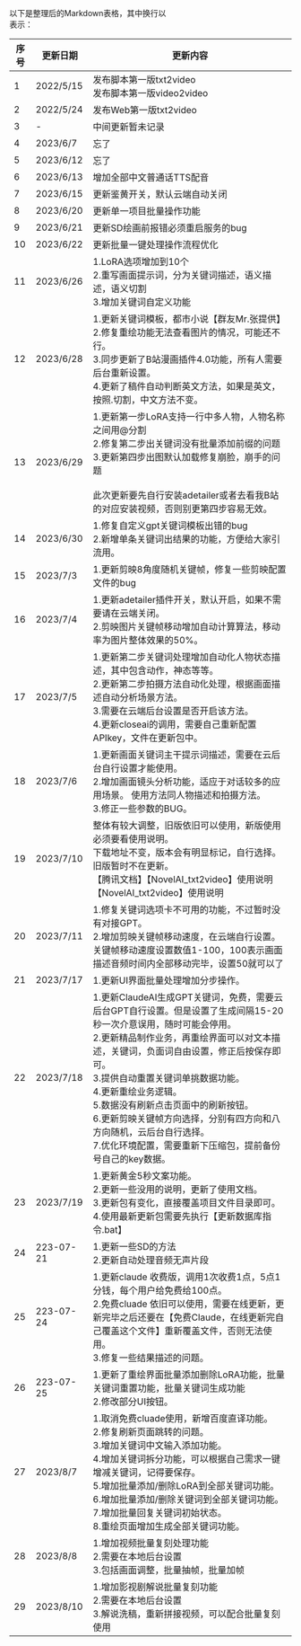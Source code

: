 以下是整理后的Markdown表格，其中换行以<br>表示：

| 序号 | 更新日期     | 更新内容                                                                                                      |
|------|--------------|---------------------------------------------------------------------------------------------------------------|
| 1    | 2022/5/15    | 发布脚本第一版txt2video<br>发布脚本第一版video2video                                                       |
| 2    | 2022/5/24    | 发布Web第一版txt2video                                                                                       |
| 3    | -            | 中间更新暂未记录                                                                                              |
| 4    | 2023/6/7     | 忘了                                                                                                          |
| 5    | 2023/6/12    | 忘了                                                                                                          |
| 6    | 2023/6/13    | 增加全部中文普通话TTS配音                                                                                     |
| 7    | 2023/6/15    | 更新鉴黄开关，默认云端自动关闭                                                                               |
| 8    | 2023/6/20    | 更新单一项目批量操作功能                                                                                     |
| 9    | 2023/6/21    | 更新SD绘画前报错必须重启服务的bug                                                                             |
| 10   | 2023/6/22    | 更新批量一键处理操作流程优化                                                                                   |
| 11   | 2023/6/26    | 1.LoRA选项增加到10个<br>2.重写画面提示词，分为关键词描述，语义描述，语义切割<br>3.增加关键词自定义功能       |
| 12   | 2023/6/28    | 1.更新关键词模板，都市小说【群友Mr.张提供】<br>2.修复重绘功能无法查看图片的情况，可能还不行。<br>3.同步更新了B站漫画插件4.0功能，所有人需要后台重新设置。<br>4.更新了稿件自动判断英文方法，如果是英文，按照.切割，中文方法不变。 |
| 13   | 2023/6/29    | 1.更新第一步LoRA支持一行中多人物，人物名称之间用@分割<br>2.修复第二步出关键词没有批量添加前缀的问题<br>3.更新第四步出图默认加载修复崩脸，崩手的问题<br><br>此次更新要先自行安装adetailer或者去看我B站的对应安装视频，否则别更第四步容易无效。 |
| 14   | 2023/6/30    | 1.修复自定义gpt关键词模板出错的bug<br>2.新增单条关键词出结果的功能，方便给大家引流用。                     |
| 15   | 2023/7/3     | 1.更新剪映8角度随机关键帧，修复一些剪映配置文件的bug                                                         |
| 16   | 2023/7/4     | 1.更新adetailer插件开关，默认开启，如果不需要请在云端关闭。<br>2.剪映图片关键帧移动增加自动计算算法，移动率为图片整体效果的50%。 |
| 17   | 2023/7/5     | 1.更新第二步关键词处理增加自动化人物状态描述，其中包含动作，神态等等。<br>2.更新第二步拍摄方法自动化处理，根据画面描述自动分析场景方法。<br>3.需要在云端后台设置是否开启该方法。<br>4.更新closeai的调用，需要自己重新配置APIkey，文件在更新包中。 |
| 18   | 2023/7/6     | 1.更新画面关键词主干提示词描述，需要在云后台自行设置才能使用。<br>2.增加画面镜头分析功能，适应于对话较多的应用场景。 使用方法同人物描述和拍摄方法。<br>3.修正一些参数的BUG。 |
| 19   | 2023/7/10    | 整体有较大调整，旧版依旧可以使用，新版使用必须要看使用说明。<br>下载地址不变，版本会有明显标记，自行选择。<br>旧版暂时不在更新。<br>【腾讯文档】【NovelAI_txt2video】使用说明<br>【NovelAI_txt2video】使用说明 |
| 20   | 2023/7/11    | 1.修复关键词选项卡不可用的功能，不过暂时没有对接GPT。<br>2.增加剪映关键帧移动速度，在云端自行设置。<br>关键帧移动速度设置数值1-100，100表示画面描述音频时间内全部移动完毕，设置50就可以了 |
| 21   | 2023/7/17    | 1.更新UI界面批量处理增加分步操作。                                                                            |
| 22   | 2023/7/18    | 1.更新ClaudeAI生成GPT关键词，免费，需要云后台GPT自行设置。但是设置了生成间隔15-20秒一次介意误用，随时可能会停用。<br>2.更新精品制作业务，再重绘界面可以对文本描述，关键词，负面词自由设置，修正后按保存即可。<br>3.提供自动重置关键词单挑数据功能。<br>4.更新重绘业务逻辑。<br>5.数据没有刷新点击页面中的刷新按钮。<br>6.更新剪映关键帧方向选择，分别有四方向和八方向随机，云后台自行选择。<br>7.优化环境配置，需要重新下压缩包，提前备份号自己的key数据。 |
| 23   | 2023/7/19    | 1.更新黄金5秒文案功能。<br>2.更新一些没用的说明，更新了使用文档。<br>3.更新包有变化，直接覆盖项目文件目录即可。<br>4.使用最新更新包需要先执行【更新数据库指令.bat】 |
| 24   | 223-07-21    | 1.更新一些SD的方法<br>2.更新自动处理音频无声片段                                                           |
| 25   | 223-07-24    | 1.更新claude 收费版，调用1次收费1点，5点1分钱，每个用户给免费给100点。<br>2.免费cluade 依旧可以使用，需要在线更新，更新完毕之后还要在【免费Claude，在线更新完自己覆盖这个文件】重新覆盖文件，否则无法使用。<br>3.修复一些结果描述的问题。 |
| 26   | 223-07-25    | 1.更新了重绘界面批量添加删除LoRA功能，批量关键词重置功能，批量关键词生成功能<br>2.修改部分UI按钮。                |
| 27   | 2023/8/7     | 1.取消免费cluade使用，新增百度直译功能。<br>2.修复刷新页面跳转的问题。<br>3.增加关键词中文输入添加功能。<br>4.增加关键词拆分功能，可以根据自己需求一键增减关键词，记得要保存。<br>5.增加批量添加/删除LoRA到全部关键词功能。<br>6.增加批量添加/删除关键词到全部关键词功能。<br>7.增加批量回复关键词初始状态。<br>8.重绘页面增加生成全部关键词功能。 |
| 28   | 2023/8/8     | 1.增加视频批量复刻处理功能<br>2.需要在本地后台设置<br>3.包括画面调整，批量抽帧，批量加帧                    |
| 29   | 2023/8/10     | 1.增加影视剧解说批量复刻功能<br>2.需要在本地后台设置<br>3.解说洗稿，重新拼接视频，可以配合批量复刻使用                |